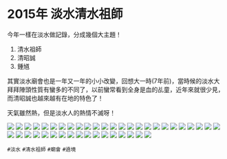 # 2015年 淡水清水祖師

今年一樣在淡水做記錄，分成幾個大主題！

1. 清水祖師
2. 清昭誠
3. 鍾馗

其實淡水廟會也是一年又一年的小小改變，回想大一時(7年前)，當時候的淡水大拜拜陣頭性質有蠻多的不同了，以前蠻常看到全身是血的乩童，近年來就很少見，而清昭誠也越來越有在地的特色了！

天氣雖然熱，但是淡水人的熱情不滅呀！

![](img/001.jpg)
![](img/002.jpg)
![](img/003.jpg)
![](img/004.jpg)
![](img/005.jpg)
![](img/006.jpg)
![](img/007.jpg)
![](img/008.jpg)
![](img/009.jpg)
![](img/010.jpg)
![](img/011.jpg)
![](img/012.jpg)
![](img/013.jpg)
![](img/014.jpg)
![](img/015.jpg)
![](img/016.jpg)
![](img/017.jpg)
![](img/018.jpg)
![](img/019.jpg)
![](img/020.jpg)
![](img/021.jpg)
![](img/022.jpg)
![](img/023.jpg)
![](img/024.jpg)
![](img/025.jpg)
![](img/026.jpg)
![](img/027.jpg)
![](img/028.jpg)
![](img/029.jpg)
![](img/030.jpg)
![](img/031.jpg)
![](img/032.jpg)
![](img/033.jpg)
![](img/034.jpg)
![](img/035.jpg)
![](img/036.jpg)
![](img/037.jpg)
![](img/038.jpg)
![](img/039.jpg)
![](img/040.jpg)
![](img/041.jpg)
![](img/042.jpg)

`#淡水` `#清水祖師` `#廟會` `#遶境`